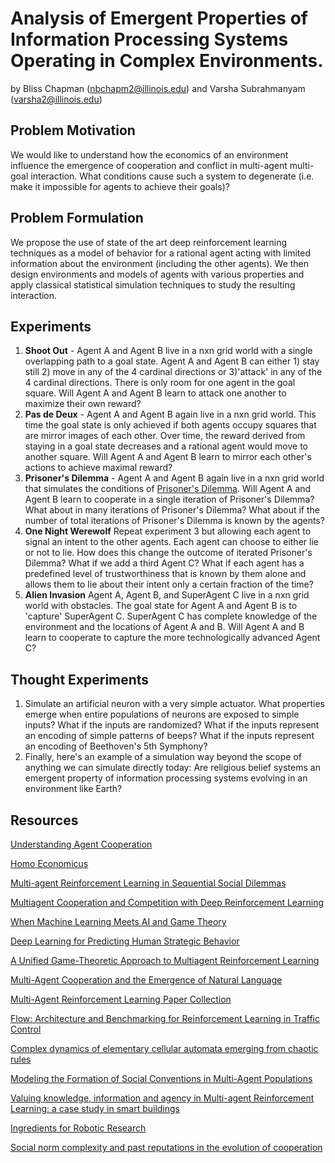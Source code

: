 # Analysis of Emergent Properties of Information Processing Systems Operating in Complex Environments.
by Bliss Chapman (nbchapm2@illinois.edu) and Varsha Subrahmanyam (varsha2@illinois.edu)

## Problem Motivation
We would like to understand how the economics of an environment influence the emergence of cooperation and conflict in multi-agent multi-goal interaction.  What conditions cause such a system to degenerate (i.e. make it impossible for agents to achieve their goals)?

## Problem Formulation
We propose the use of state of the art deep reinforcement learning techniques as a model of behavior for a rational agent acting with limited information about the environment (including the other agents).  We then design environments and models of agents with various properties and apply classical statistical simulation techniques to study the resulting interaction.

## Experiments
1) **Shoot Out** - Agent A and Agent B live in a nxn grid world with a single overlapping path to a goal state.  Agent A and Agent B can either 1) stay still 2) move in any of the 4 cardinal directions or 3)'attack' in any of the 4 cardinal directions.  There is only room for one agent in the goal square.  Will Agent A and Agent B learn to attack one another to maximize their own reward?
2) **Pas de Deux** - Agent A and Agent B again live in a nxn grid world.  This time the goal state is only achieved if both agents occupy squares that are mirror images of each other.  Over time, the reward derived from staying in a goal state decreases and a rational agent would move to another square.  Will Agent A and Agent B learn to mirror each other's actions to achieve maximal reward?
3) **Prisoner's Dilemma** - Agent A and Agent B again live in a nxn grid world that simulates the conditions of [Prisoner's Dilemma](https://en.wikipedia.org/wiki/Prisoner%27s_dilemma).  Will Agent A and Agent B learn to cooperate in a single iteration of Prisoner's Dilemma?  What about in many iterations of Prisoner's Dilemma?  What about if the number of total iterations of Prisoner's Dilemma is known by the agents?
4) **One Night Werewolf** Repeat experiment 3 but allowing each agent to signal an intent to the other agents.  Each agent can choose to either lie or not to lie.  How does this change the outcome of iterated Prisoner's Dilemma?  What if we add a third Agent C?  What if each agent has a predefined level of trustworthiness that is known by them alone and allows them to lie about their intent only a certain fraction of the time?
5) **Alien Invasion** Agent A, Agent B, and SuperAgent C live in a nxn grid world with obstacles.  The goal state for Agent A and Agent B is to 'capture' SuperAgent C.  SuperAgent C has complete knowledge of the environment and the locations of Agent A and B.  Will Agent A and B learn to cooperate to capture the more technologically advanced Agent C?

## Thought Experiments
1) Simulate an artificial neuron with a very simple actuator.  What properties emerge when entire populations of neurons are exposed to simple inputs?  What if the inputs are randomized?  What if the inputs represent an encoding of simple patterns of beeps?  What if the inputs represent an encoding of Beethoven's 5th Symphony?
2) Finally, here's an example of a simulation way beyond the scope of anything we can simulate directly today: Are religious belief systems an emergent property of information processing systems evolving in an environment like Earth?

## Resources
[Understanding Agent Cooperation](https://deepmind.com/blog/understanding-agent-cooperation/)

[Homo Economicus](https://en.wikipedia.org/wiki/Homo_economicus)

[Multi-agent Reinforcement Learning in Sequential Social Dilemmas](https://storage.googleapis.com/deepmind-media/papers/multi-agent-rl-in-ssd.pdf)

[Multiagent Cooperation and Competition with Deep Reinforcement Learning](https://arxiv.org/pdf/1511.08779.pdf)

[When Machine Learning Meets AI and Game Theory](http://cs229.stanford.edu/proj2012/AgrawalJaiswal-WhenMachineLearningMeetsAIandGameTheory.pdf)

[Deep Learning for Predicting Human Strategic Behavior](http://www.cs.ubc.ca/~jasonhar/GameNet-NIPS-2016.pdf)

[A Unified Game-Theoretic Approach to Multiagent Reinforcement Learning](https://arxiv.org/pdf/1711.00832.pdf)

[Multi-Agent Cooperation and the Emergence of Natural Language](https://openreview.net/pdf?id=Hk8N3Sclg)

[Multi-Agent Reinforcement Learning Paper Collection](https://github.com/LantaoYu/MARL-Papers#learning-to-communicate)

[Flow: Architecture and Benchmarking for Reinforcement Learning in Traffic Control](https://arxiv.org/abs/1710.05465)

[Complex dynamics of elementary cellular automata emerging from chaotic rules](https://arxiv.org/abs/1203.6074)

[Modeling the Formation of Social Conventions in Multi-Agent Populations](https://arxiv.org/abs/1802.06108)

[Valuing knowledge, information and agency in Multi-agent Reinforcement Learning: a case study in smart buildings](https://arxiv.org/abs/1803.03491)

[Ingredients for Robotic Research](https://blog.openai.com/ingredients-for-robotics-research/)

[Social norm complexity and past reputations in the evolution of cooperation](https://www.nature.com/articles/nature25763)
 
